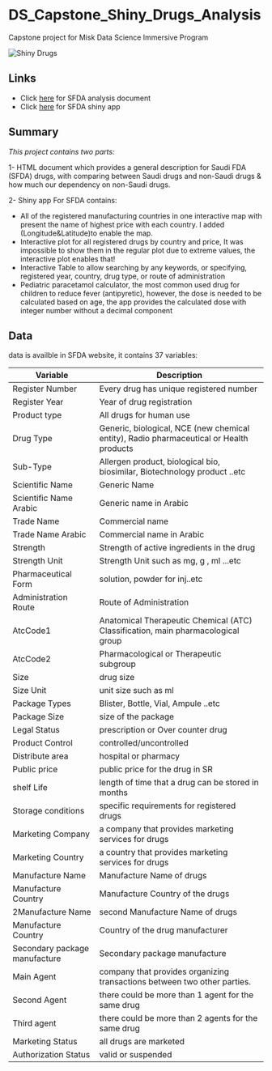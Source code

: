 # DS_Capstone_Shiny_Drugs_Analysis 
Capstone project for Misk Data Science Immersive Program

![Shiny Drugs](https://user-images.githubusercontent.com/89705616/142781811-cd2d1fac-118b-4607-b823-1ce6ef7073b2.png)


## **Links**
- Click [here](https://fatimahalamer.github.io/DS_Capstone_Shiny_Drugs/SFDA_MarkDown.html) for SFDA analysis document  
- Click [here](https://zuah3d-fatimahalamer.shinyapps.io/Interactive_Shiny_SFDA/) for SFDA shiny app

## **Summary**
*This project contains two parts:*

1- HTML document which provides a general description for Saudi FDA (SFDA) drugs, with comparing between Saudi drugs and non-Saudi drugs & how much our dependency on non-Saudi drugs.  

2- Shiny app For SFDA contains:  

- All of the registered manufacturing countries in one interactive map with present the name of highest price with each country. I added (Longitude&Latitude)to enable the map.  
- Interactive plot for all registered drugs by country and price, It was impossible to show them in the regular plot due to extreme values, the interactive plot enables that!  
- Interactive Table to allow searching by any keywords, or specifying, registered year, country, drug type, or route of administration  
- Pediatric paracetamol calculator, the most common used drug for children to reduce fever (antipyretic), however, the dose is needed to be calculated based on age, the app provides the calculated dose with integer number without a decimal component

## **Data**
data is availble in SFDA website, it contains 37 variables:

Variable  | Description
-------- | -------------
Register Number  | Every drug has unique registered number  
Register Year  | Year of drug registration  
Product type | All drugs for human use  
Drug Type|   Generic, biological, NCE (new chemical entity), Radio pharmaceutical or Health products   
Sub-Type  | Allergen product, biological bio, biosimilar, Biotechnology product ..etc
Scientific Name | Generic Name  
Scientific Name Arabic | Generic name in Arabic
Trade Name  | Commercial name
Trade Name Arabic | Commercial name in Arabic 
Strength | Strength of active ingredients in the drug 
Strength Unit | Strength Unit such as mg, g , ml ...etc
Pharmaceutical Form | solution, powder for inj..etc
Administration Route | Route of Administration 
AtcCode1  |  Anatomical Therapeutic Chemical (ATC) Classification, main pharmacological group
AtcCode2  | Pharmacological or Therapeutic subgroup
Size |  drug size
Size Unit  | unit size such as ml
Package Types | Blister, Bottle, Vial, Ampule ..etc
Package Size |  size of the package
Legal Status | prescription or Over counter drug
Product Control | controlled/uncontrolled
Distribute area | hospital or pharmacy 
Public price | public price for the drug in SR
shelf Life | length of time that a drug can be stored in months
Storage conditions | specific requirements for registered drugs
Marketing Company  |  a company that provides marketing services for drugs
Marketing Country |   a country that provides marketing services for drugs
Manufacture Name | Manufacture Name of drugs
Manufacture Country | Manufacture Country of the drugs 
2Manufacture Name  | second Manufacture Name of drugs
Manufacture Country | Country of the drug manufacturer
Secondary package  manufacture  |  Secondary package  manufacture 
Main Agent   | company that provides organizing transactions between two other parties.
Second Agent | there could be more than 1 agent for the same drug
Third agent  | there could be more than 2 agents for the same drug 
Marketing Status  |   all drugs are marketed 
Authorization Status  |  valid or suspended 
